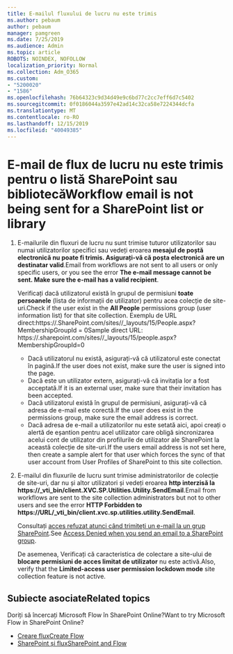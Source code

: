 ```yaml
---
title: E-mailul fluxului de lucru nu este trimis
ms.author: pebaum
author: pebaum
manager: pamgreen
ms.date: 7/25/2019
ms.audience: Admin
ms.topic: article
ROBOTS: NOINDEX, NOFOLLOW
localization_priority: Normal
ms.collection: Adm_O365
ms.custom:
- "5200020"
- "1586"
ms.openlocfilehash: 76b64323c9d34d49e9c6bd77c2cc7eff6d7c5402
ms.sourcegitcommit: 0f0186044a3597e42ad14c32ca58e7224344dcfa
ms.translationtype: MT
ms.contentlocale: ro-RO
ms.lasthandoff: 12/15/2019
ms.locfileid: "40049385"
---
```

# <a name="workflow-email-is-not-being-sent-for-a-sharepoint-list-or-library"></a><span data-ttu-id="a3c42-102">E-mail de flux de lucru nu este trimis pentru o listă SharePoint sau bibliotecă</span><span class="sxs-lookup"><span data-stu-id="a3c42-102">Workflow email is not being sent for a SharePoint list or library</span></span>

1. <span data-ttu-id="a3c42-103">E-mailurile din fluxuri de lucru nu sunt trimise tuturor utilizatorilor sau numai utilizatorilor specifici sau vedeți eroarea **mesajul de poștă electronică nu poate fi trimis. Asigurați-vă că poșta electronică are un destinatar valid**.</span><span class="sxs-lookup"><span data-stu-id="a3c42-103">Email from workflows are not sent to all users or only specific users, or you see the error **The e-mail message cannot be sent. Make sure the e-mail has a valid recipient**.</span></span>

    <span data-ttu-id="a3c42-104">Verificați dacă utilizatorul există în grupul de permisiuni **toate persoanele** (lista de informații de utilizator) pentru acea colecție de site-uri.</span><span class="sxs-lookup"><span data-stu-id="a3c42-104">Check if the user exist in the **All People** permissions group (user information list) for that site collection.</span></span>  <span data-ttu-id="a3c42-105">Exemplu de URL direct:<tenant>https://.<sitename>SharePoint.com/sites//_layouts/15/People.aspx? MembershipGroupId = 0</span><span class="sxs-lookup"><span data-stu-id="a3c42-105">Sample direct URL: https://<tenant>.sharepoint.com/sites/<sitename>/_layouts/15/people.aspx?MembershipGroupId=0</span></span>

    - <span data-ttu-id="a3c42-106">Dacă utilizatorul nu există, asigurați-vă că utilizatorul este conectat în pagină.</span><span class="sxs-lookup"><span data-stu-id="a3c42-106">If the user does not exist, make sure the user is signed into the page.</span></span> 
    - <span data-ttu-id="a3c42-107">Dacă este un utilizator extern, asigurați-vă că invitația lor a fost acceptată.</span><span class="sxs-lookup"><span data-stu-id="a3c42-107">If it is an external user, make sure that their invitation has been accepted.</span></span>
    - <span data-ttu-id="a3c42-108">Dacă utilizatorul există în grupul de permisiuni, asigurați-vă că adresa de e-mail este corectă.</span><span class="sxs-lookup"><span data-stu-id="a3c42-108">If the user does exist in the permissions group, make sure the email address is correct.</span></span>
    - <span data-ttu-id="a3c42-109">Dacă adresa de e-mail a utilizatorilor nu este setată aici, apoi creați o alertă de eșantion pentru acel utilizator care obligă sincronizarea acelui cont de utilizator din profilurile de utilizator ale SharePoint la această colecție de site-uri.</span><span class="sxs-lookup"><span data-stu-id="a3c42-109">If the users email address is not set here, then create a sample alert for that user which forces the sync of that user account from User Profiles of SharePoint to this site collection.</span></span>
 
2. <span data-ttu-id="a3c42-110">E-mailul din fluxurile de lucru sunt trimise administratorilor de colecție de site-uri, dar nu și altor utilizatori și vedeți eroarea **http interzisă la <span>https:</span>//_vti_bin/client.XVC.SP.Utilities.Utility.SendEmail**.</span><span class="sxs-lookup"><span data-stu-id="a3c42-110">Email from workflows are sent to the site collection administrators but not to other users and see the error **HTTP Forbidden to <span>https:</span>//URL/_vti_bin/client.xvc.sp.utilities.utility.SendEmail**.</span></span>
 

    <span data-ttu-id="a3c42-111">Consultați [acces refuzat atunci când trimiteți un e-mail la un grup SharePoint](https://docs.microsoft.com/sharepoint/support/sharing-and-permissions/access-denied-when-send-an-email-to-groups).</span><span class="sxs-lookup"><span data-stu-id="a3c42-111">See [Access Denied when you send an email to a SharePoint group](https://docs.microsoft.com/sharepoint/support/sharing-and-permissions/access-denied-when-send-an-email-to-groups).</span></span>

    <span data-ttu-id="a3c42-112">De asemenea, Verificați că caracteristica de colectare a site-ului de **blocare permisiuni de acces limitat de utilizator** nu este activă.</span><span class="sxs-lookup"><span data-stu-id="a3c42-112">Also, verify that the **Limited-access user permission lockdown mode** site collection feature is not active.</span></span>


## <a name="related-topics"></a><span data-ttu-id="a3c42-113">Subiecte asociate</span><span class="sxs-lookup"><span data-stu-id="a3c42-113">Related topics</span></span>
<span data-ttu-id="a3c42-114">Doriți să încercați Microsoft Flow în SharePoint Online?</span><span class="sxs-lookup"><span data-stu-id="a3c42-114">Want to try Microsoft Flow in SharePoint Online?</span></span>
- [<span data-ttu-id="a3c42-115">Creare flux</span><span class="sxs-lookup"><span data-stu-id="a3c42-115">Create Flow</span></span>](https://support.office.com/article/Create-a-flow-for-a-list-or-library-in-SharePoint-Online-or-OneDrive-for-Business-a9c3e03b-0654-46af-a254-20252e580d01) 
- [<span data-ttu-id="a3c42-116">SharePoint și flux</span><span class="sxs-lookup"><span data-stu-id="a3c42-116">SharePoint and Flow</span></span>](https://flow.microsoft.com/blog/sharepoint-and-flow/) 


